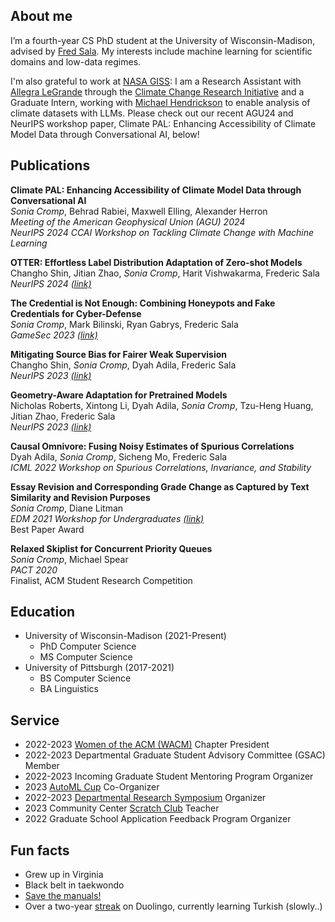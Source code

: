 ## About me

I’m a fourth-year CS PhD student at the University of Wisconsin-Madison, advised by [Fred Sala](https://pages.cs.wisc.edu/~fredsala/). My interests include machine learning for scientific domains and low-data regimes.

I'm also grateful to work at [NASA GISS](https://www.giss.nasa.gov): I am a Research Assistant with [Allegra LeGrande](https://science.gsfc.nasa.gov/sci/bio/allegra.n.legrande) through the [Climate Change Research Initiative](https://science.nasa.gov/earth-science/early-career-opportunities/climate-change-research-initiative/) and a Graduate Intern, working with [Michael Hendrickson](https://www.giss.nasa.gov/staff/mhendrickson.html) to enable analysis of climate datasets with LLMs. Please check out our recent AGU24 and NeurIPS workshop paper, Climate PAL: Enhancing Accessibility of Climate Model Data through Conversational AI, below!


## Publications

**Climate PAL: Enhancing Accessibility of Climate Model Data through Conversational AI**<br>
*Sonia Cromp*, Behrad Rabiei, Maxwell Elling, Alexander Herron<br>
*Meeting of the American Geophysical Union (AGU) 2024<br>
NeurIPS 2024 CCAI Workshop on Tackling Climate Change with Machine Learning*

**OTTER: Effortless Label Distribution Adaptation of Zero-shot Models**<br>
Changho Shin, Jitian Zhao, *Sonia Cromp*, Harit Vishwakarma, Frederic Sala<br>
*NeurIPS 2024 [(link)](https://arxiv.org/abs/2404.08461)*

**The Credential is Not Enough: Combining Honeypots and Fake Credentials for Cyber-Defense**<br>
*Sonia Cromp*, Mark Bilinski, Ryan Gabrys, Frederic Sala<br>
*GameSec 2023 [(link)](https://gamesec-conf.org/2023/3.pdf)*

**Mitigating Source Bias for Fairer Weak Supervision**<br>
Changho Shin, *Sonia Cromp*, Dyah Adila, Frederic Sala<br>
*NeurIPS 2023 [(link)](https://arxiv.org/abs/2303.17713)*

**Geometry-Aware Adaptation for Pretrained Models**<br>
Nicholas Roberts, Xintong Li, Dyah Adila, *Sonia Cromp*, Tzu-Heng Huang, Jitian Zhao, Frederic Sala<br>
*NeurIPS 2023 [(link)](https://arxiv.org/abs/2307.12226)*

**Causal Omnivore: Fusing Noisy Estimates of Spurious Correlations**<br>
Dyah Adila, *Sonia Cromp*, Sicheng Mo, Frederic Sala<br>
*ICML 2022 Workshop on Spurious Correlations, Invariance, and Stability*

**Essay Revision and Corresponding Grade Change as Captured by Text Similarity and Revision Purposes**<br>
*Sonia Cromp*, Diane Litman<br>
*EDM 2021 Workshop for Undergraduates [(link)](https://drive.google.com/file/d/1dX2ZoC17dTsWt-nY7VHXHIYIXO9__aLN/view) <br>*
Best Paper Award

**Relaxed Skiplist for Concurrent Priority Queues**<br>
*Sonia Cromp*, Michael Spear<br>
*PACT 2020*<br>
Finalist, ACM Student Research Competition

## Education

- University of Wisconsin-Madison (2021-Present)
	- PhD Computer Science 
	- MS Computer Science
- University of Pittsburgh (2017-2021)
	- BS Computer Science
	- BA Linguistics

## Service
- 2022-2023 [Women of the ACM (WACM)](https://wacm.cs.wisc.edu/) Chapter President
- 2022-2023 Departmental Graduate Student Advisory Committee (GSAC) Member
- 2022-2023 Incoming Graduate Student Mentoring Program Organizer
- 2023 [AutoML Cup](https://2023.automl.cc/competitions/automl-cup/) Co-Organizer
- 2022-2023 [Departmental Research Symposium](https://csresearchsymposium.github.io) Organizer
- 2023 Community Center [Scratch Club](https://www.cs.wisc.edu/catapult-clubs/) Teacher
- 2022 Graduate School Application Feedback Program Organizer

## Fun facts
- Grew up in Virginia
- Black belt in taekwondo
- [Save the manuals!](https://tmgps.org)
- Over a two-year [streak](https://duome.eu/crepe_obsession) on Duolingo, currently learning Turkish (slowly..)
